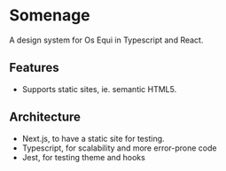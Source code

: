# Somenage

A design system for Os Equi in Typescript and React.

## Features

- Supports static sites, ie. semantic HTML5.

## Architecture

- Next.js, to have a static site for testing.
- Typescript, for scalability and more error-prone code
- Jest, for testing theme and hooks
